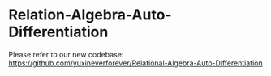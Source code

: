 # Relation-Algebra-Auto-Differentiation

Please refer to our new codebase: https://github.com/yuxineverforever/Relational-Algebra-Auto-Differentiation
